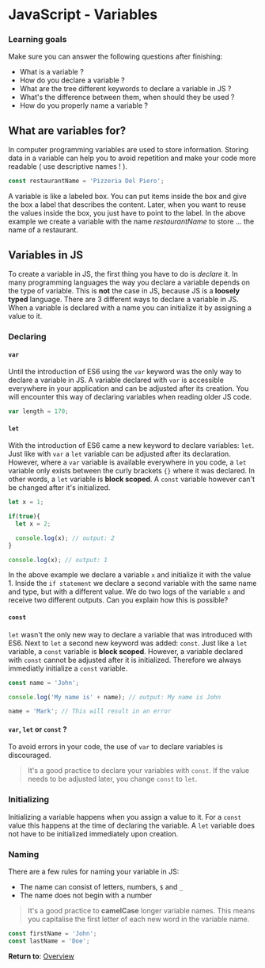 # JavaScript - Variables

### Learning goals

Make sure you can answer the following questions after finishing:

- What is a variable ?
- How do you declare a variable ?
- What are the tree different keywords to declare a variable in JS ?
- What's the difference between them, when should they be used ?
- How do you properly name a variable ?

## What are variables for?

In computer programming variables are used to store information. Storing data in a variable can help you to avoid repetition and make your code more readable ( use descriptive names ! ).

```js
const restaurantName = 'Pizzeria Del Piero';
```

A variable is like a labeled box. You can put items inside the box and give the box a label that describes the content. Later, when you want to reuse the values inside the box, you just have to point to the label. In the above example we create a variable with the name *restaurantName* to store ... the name of a restaurant. 

## Variables in JS

To create a variable in JS, the first thing you have to do is *declare* it. In many programming languages the way you declare a variable depends on the type of variable. This is **not** the case in JS, because JS is a **loosely typed** language. There are 3 different ways to declare a variable in JS.
When a variable is declared with a name you can initialize it by assigning a value to it. 

### Declaring 

#### `var`

Until the introduction of ES6 using the `var` keyword was the only way to declare a variable in JS. A variable declared with `var` is accessible everywhere in your application and can be adjusted after its creation. You will encounter this way of declaring variables when reading older JS code. 

```js
var length = 170;
```

#### `let`

With the introduction of ES6 came a new keyword to declare variables: `let`. Just like with `var` a `let` variable can be adjusted after its declaration. However, where a `var` variable is available everywhere in you code, a `let` variable only exists between the curly brackets `{}` where it was declared. In other words, a `let` variable is **block scoped**. A `const` variable however can't be changed after it's initialized. 

```js
let x = 1;

if(true){
  let x = 2;

  console.log(x); // output: 2
}

console.log(x); // output: 1
```

In the above example we declare a variable `x` and initialize it with the value 1. Inside the `if statement` we declare a second variable with the same name and type, but with a different value. We do two logs of the variable `x` and receive two different outputs. Can you explain how this is possible?

#### `const`

`let` wasn't the only new way to declare a variable that was introduced with ES6. Next to `let` a second new keyword was added: `const`. Just like a `let` variable, a `const` variable is **block scoped**. However, a variable declared with `const` cannot be adjusted after it is initialized. Therefore we always immediatly initialize a `const` variable.

```js
const name = 'John';

console.log('My name is' + name); // output: My name is John

name = 'Mark'; // This will result in an error
```

#### `var`, `let` or `const` ?

To avoid errors in your code, the use of `var` to declare variables is discouraged. 

> It's a good practice to declare your variables with `const`. If the value needs to be adjusted later, you change `const` to `let`.


### Initializing 

Initializing a variable happens when you assign a value to it. For a `const` value this happens at the time of declaring the variable. A `let` variable does not have to be initialized immediately upon creation.

### Naming

There are a few rules for naming your variable in JS:

- The name can consist of letters, numbers, `$` and `_`
- The name does not begin with a number

> It's a good practice to **camelCase** longer variable names. This means you capitalise the first letter of each new word in the variable name.

```js
const firstName = 'John';
const lastName = 'Doe';
```

**Return to**:  [Overview](../)  
